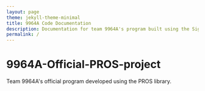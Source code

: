 ```yaml
---
layout: page
theme: jekyll-theme-minimal
title: 9964A Code Documentation
description: Documentation for team 9964A's program built using the SigBots PROS library and OkapiLib.
permalink: /
---
```

# 9964A-Official-PROS-project
Team 9964A's official program developed using the PROS library.
